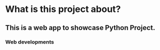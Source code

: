 # What is this project about? 
## This is a web app to showcase Python Project.
### Web developments